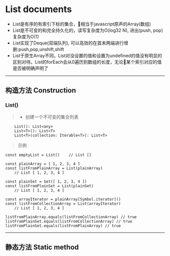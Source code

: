 # List documents #

* List是有序的有索引下标的集合，相当于javascript原声的Array(数组) 
* List是不可变的和完全持久化的，读写复杂度为O(log32 N), 进出(push, pop)复杂度为O(1)
* List实现了Deque(双端队列), 可以高效的在首末两端进行增删:push,pop,unshift,shift
* List于原生Array不同，List对没设置的值和设置为undefined的值没有明显的区别对待。List的forEach会从0遍历到数组的长度，无论某个索引对应的值是否被明确声明了
***
## 构造方法 Construction ##
### List() ###
> * 创建一个不可变的集合列表

        List(): List<any>
        List<T>(): List<T>
        List<T>(collection: Iterable<T>): List<T>
        
> 示例

    const emptyList = List()    // List []

    const plainArray = [ 1, 2, 3, 4 ]
    const listFromPlainArray = List(plainArray)
        // List [ 1, 2, 3, 4 ]

    const plainSet = Set([ 1, 2, 3, 4 ])
    const listFromPlainSet = List(plainSet)
        // List [ 1, 2, 3, 4 ]

    const arrayIterator = plainArray[Symbol.iterator]()
    const listFromCollectionArray = List(arrayIterator)
        // List [ 1, 2, 3, 4 ]

    listFromPlainArray.equals(listFromCollectionArray) // true
    listFromPlainSet.equals(listFromCollectionArray) // true
    listFromPlainSet.equals(listFromPlainArray) // true

***
  ## 静态方法 Static method ##